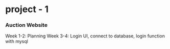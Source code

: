 # project - 1
### Auction Website

Week 1-2: Planning
Week 3-4: Login UI, connect to database, login function with mysql
